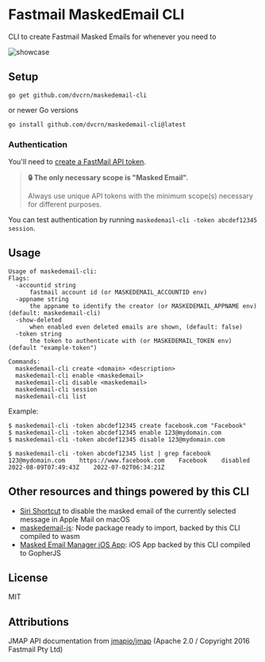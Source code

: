 # Fastmail MaskedEmail CLI

CLI to create Fastmail Masked Emails for whenever you need to

![showcase](./showcase.gif)

## Setup

```
go get github.com/dvcrn/maskedemail-cli
```

or newer Go versions

```
go install github.com/dvcrn/maskedemail-cli@latest
```

### Authentication
You'll need to [create a FastMail API token](https://beta.fastmail.com/settings/security/tokens).

> **🔒 The only necessary scope is "Masked Email".**
>
> Always use unique API tokens with the minimum scope(s) necessary for different purposes.

You can test authentication by running `maskedemail-cli -token abcdef12345 session`.

## Usage

```
Usage of maskedemail-cli:
Flags:
  -accountid string
      fastmail account id (or MASKEDEMAIL_ACCOUNTID env)
  -appname string
      the appname to identify the creator (or MASKEDEMAIL_APPNAME env) (default: maskedemail-cli)
  -show-deleted
      when enabled even deleted emails are shown, (default: false)
  -token string
      the token to authenticate with (or MASKEDEMAIL_TOKEN env) (default "example-token")

Commands:
  maskedemail-cli create <domain> <description>
  maskedemail-cli enable <maskedemail>
  maskedemail-cli disable <maskedemail>
  maskedemail-cli session
  maskedemail-cli list
```

Example:

```
$ maskedemail-cli -token abcdef12345 create facebook.com "Facebook"
$ maskedemail-cli -token abcdef12345 enable 123@mydomain.com
$ maskedemail-cli -token abcdef12345 disable 123@mydomain.com

$ maskedemail-cli -token abcdef12345 list | grep facebook
123@mydomain.com    https://www.facebook.com    Facebook    disabled    2022-08-09T07:49:43Z    2022-07-02T06:34:21Z
```

## Other resources and things powered by this CLI 

- [Siri Shortcut](https://www.icloud.com/shortcuts/973a2453b95d4dab97db950260283f4d) to disable the masked email of the currently selected message in Apple Mail on macOS
- [maskedemail-js](https://github.com/dvcrn/maskedemail-js): Node package ready to import, backed by this CLI compiled to wasm
- [Masked Email Manager iOS App](https://apps.apple.com/us/app/masked-email-manager/id6443853807): iOS App backed by this CLI compiled to GopherJS

## License

MIT

## Attributions

JMAP API documentation from [jmapio/jmap][] (Apache 2.0 / Copyright 2016 Fastmail Pty Ltd)

[jmapio/jmap]: https://github.com/jmapio/jmap
